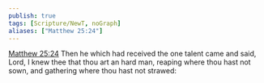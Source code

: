 ```yaml
---
publish: true
tags: [Scripture/NewT, noGraph]
aliases: ["Matthew 25:24"]
---
```

[Matthew 25:24](https://churchofjesuschrist.org/study/scriptures/nt/matt/25?lang=eng&id=p24#p24) Then he which had received the one talent came and said, Lord, I knew thee that thou art an hard man, reaping where thou hast not sown, and gathering where thou hast not strawed:

